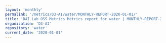 ```yaml
---
layout: 'monthly'
permalink: '/metrics/D3-AI/water/MONTHLY-REPORT-2020-01-01/'
title: 'DAI Lab OSS Metrics Metrics report for water | MONTHLY-REPORT-2020-01-01'
organization: 'D3-AI'
repository: 'water'
current_date: '2020-01-01'
---
```

